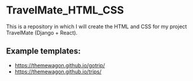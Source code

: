# TravelMate_HTML_CSS
This is a repository in which I will create the HTML and CSS for my project TravelMate (Django + React).

## Example templates:
- https://themewagon.github.io/gotrip/
- https://themewagon.github.io/trips/
